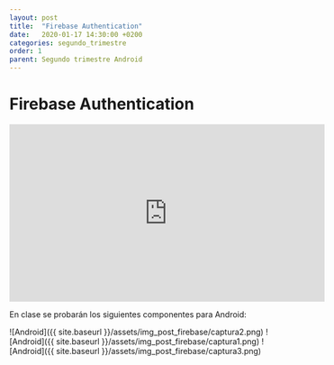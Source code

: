 ```yaml
---
layout: post
title:  "Firebase Authentication"
date:   2020-01-17 14:30:00 +0200
categories: segundo_trimestre
order: 1
parent: Segundo trimestre Android
---
```


# Firebase Authentication





<iframe width="560" height="315" src="https://www.youtube.com/embed/iosNuIdQoy8" frameborder="0" allow="accelerometer; autoplay; encrypted-media; gyroscope; picture-in-picture" allowfullscreen></iframe>

En clase se probarán los siguientes componentes para Android:

![Android]({{ site.baseurl }}/assets/img_post_firebase/captura2.png) ![Android]({{ site.baseurl }}/assets/img_post_firebase/captura1.png) ![Android]({{ site.baseurl }}/assets/img_post_firebase/captura3.png)
